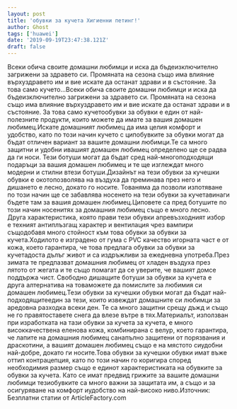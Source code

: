 ```yaml
---
layout: post
title: 'обувки за кучета Хигиенни петинг!'
author: Ghost
tags: ['huawei']
date: '2019-09-19T23:47:38.121Z'
draft: false
---
```


Всеки обича своите домашни любимци и иска да бъдеизключително загрижени за здравето си. Промяната на сезона също има влияние върхуздравето им и вие искате да останат здрави и в състояние. За това само кучето...Всеки обича своите домашни любимци и иска да бъдеизключително загрижени за здравето си. Промяната на сезона също има влияние върхуздравето им и вие искате да останат здрави и в състояние. За това само кучетообувки за обувки е един от най-полезните продукти, които можете да имате за вашия домашен любимец.Искате домашният любимец да има целия комфорт и удобство, като по този начин кучето с ципобувките за обувки могат да бъдат отличен вариант за вашите домашни любимци.Те са много защитни и удобни ивашият домашен любимец определено ще се радва да ги носи. Тези ботуши могат да бъдат сред най-многоподходящи подаръци за вашия домашен любимец и те ще изглеждат много модерни и стилни втези ботуши.Дизайнът на тези обувки за кучешки обувки е окотопозволява на въздуха да преминава през него и дишането е лесно, докато го носите. Тованяма да позволи изпотяване по този начин ще се забавлява носенето на тези обувки за кучетавинаги бъдете там за вашия домашен любимец.Циповете са пред ботушите по този начин носенитях за домашния любимец също е много лесно. Друга характеристика, която прави тези обувки aпревъзходният избор е техният антиплъзгащ характер и вентилация чрез вампири същодобавя много стойност към това обувки за обувки за кучета.Ходилото е изградено от гума с PVC качество игорната част е от кожа, което гарантира, че това предлага обувки за обувки за кучетадоста дълъг живот и са издръжливи за ежедневна употреба.През зимата те предпазват домашния любимец от хладен въздуха през лятото от жегата и те също помагат да се уверите, че вашият домсе поддържа чист. Свободно дишащите ботуши за обувки за кучета е друга алтернатива на товаможете да помислите за любимия си домашен любимец.Тези обувки за кучешки обувки могат да бъдат най-подходящитеедин за тези, които извеждат домашните си любимци за аредовна разходка всеки ден. Те са много защитни срещу дъжд и също не го правятоставете снега да влезе вътре в тях.Материалът, използван при изработката на тази обувки за кучета за кучета, е много високкачествена еленова кожа, комбинирана с велур, което гарантира, че лапите на домашния любимец санапълно защитени от порязвания и драскотини, а вашият домашен любимец също е на мястото сиудобни най-добре, докато ги носите.Това обувки за кучешки обувки имат въже оттип контрацепция, като по този начин го коригира според необходимия размер също е единот характеристиката на обувките за обувки за кучета. Като се имат предвид грижите за вашите домашни любимци тезиобувките са много важни за защитата им, а също и за осигуряване на комфорт иудобство на най-високо ниво.Източник: Безплатни статии от ArticleFactory.com
